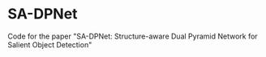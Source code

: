 # SA-DPNet
Code for the paper "SA-DPNet: Structure-aware Dual Pyramid Network for Salient Object Detection"
